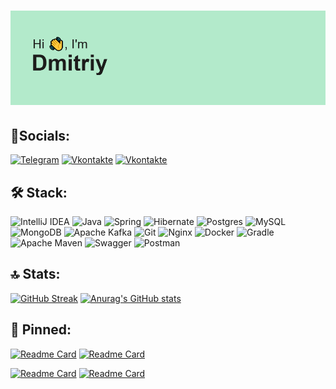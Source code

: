 <h1 align="center"> <img src="header.png"></h1>

## 👾Socials:

[![Telegram](https://img.shields.io/badge/-Telegram-27A0D9?style=for-the-badge&logo=telegram&logoColor=FFFFFF)](https://t.me/LudoEd112)
[![Vkontakte](https://img.shields.io/badge/-Vkontakte-083FA6?style=for-the-badge&logo=Vk&logoColor=FFFFFF)](https://vk.com/ludoed112)
[![Vkontakte](https://img.shields.io/badge/-Mail-AF001E?style=for-the-badge&logo=gmail&logoColor=FFFFFF)](mailto:datakmakov@gmail.com)

## 🛠️ Stack:

![IntelliJ IDEA](https://img.shields.io/badge/IntelliJIDEA-000000.svg?style=for-the-badge&logo=intellij-idea&logoColor=white)
![Java](https://img.shields.io/badge/java-%23ED8B00.svg?style=for-the-badge&logo=openjdk&logoColor=white)
![Spring](https://img.shields.io/badge/spring-%236DB33F.svg?style=for-the-badge&logo=spring&logoColor=white)
![Hibernate](https://img.shields.io/badge/Hibernate-59666C?style=for-the-badge&logo=Hibernate&logoColor=white)
![Postgres](https://img.shields.io/badge/postgres-%23316192.svg?style=for-the-badge&logo=postgresql&logoColor=white)
![MySQL](https://img.shields.io/badge/mysql-4479A1.svg?style=for-the-badge&logo=mysql&logoColor=white)
![MongoDB](https://img.shields.io/badge/MongoDB-%234ea94b.svg?style=for-the-badge&logo=mongodb&logoColor=white)
![Apache Kafka](https://img.shields.io/badge/Apache%20Kafka-000?style=for-the-badge&logo=apachekafka)
![Git](https://img.shields.io/badge/git-%23F05033.svg?style=for-the-badge&logo=git&logoColor=white)
![Nginx](https://img.shields.io/badge/nginx-%23009639.svg?style=for-the-badge&logo=nginx&logoColor=white)
![Docker](https://img.shields.io/badge/docker-%230db7ed.svg?style=for-the-badge&logo=docker&logoColor=white)
![Gradle](https://img.shields.io/badge/Gradle-02303A.svg?style=for-the-badge&logo=Gradle&logoColor=white)
![Apache Maven](https://img.shields.io/badge/Apache%20Maven-C71A36?style=for-the-badge&logo=Apache%20Maven&logoColor=white)
![Swagger](https://img.shields.io/badge/-Swagger-%23Clojure?style=for-the-badge&logo=swagger&logoColor=white)
![Postman](https://img.shields.io/badge/Postman-FF6C37?style=for-the-badge&logo=postman&logoColor=white)

## 🔝 Stats:

[![GitHub Streak](https://streak-stats.demolab.com/?user=LudoEd112&locale=ru&theme=darcula)](https://github.com/LudoEd112)
[![Anurag's GitHub stats](https://github-readme-stats.vercel.app/api?username=LudoEd112&hide=contribs,stars&show=reviews,prs_merged&show_icons=true&theme=darcula)](https://github.com/LudoEd112)

## 📌 Pinned:

[![Readme Card](https://github-readme-stats.vercel.app/api/pin/?username=LudoEd112&repo=java-filmorate&theme=darcula)](https://github.com/LudoEd112/java-filmorate)
[![Readme Card](https://github-readme-stats.vercel.app/api/pin/?username=LudoEd112&repo=java-shareit&theme=darcula)](https://github.com/LudoEd112/java-shareit)

[![Readme Card](https://github-readme-stats.vercel.app/api/pin/?username=LudoEd112&repo=java-kanban&theme=darcula)](https://github.com/LudoEd112/java-kanban)
[![Readme Card](https://github-readme-stats.vercel.app/api/pin/?username=LudoEd112&repo=NginxTest&theme=darcula)](https://github.com/LudoEd112/NginxTest)